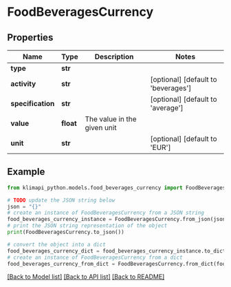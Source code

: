 # FoodBeveragesCurrency


## Properties

Name | Type | Description | Notes
------------ | ------------- | ------------- | -------------
**type** | **str** |  | 
**activity** | **str** |  | [optional] [default to 'beverages']
**specification** | **str** |  | [optional] [default to 'average']
**value** | **float** | The value in the given unit | 
**unit** | **str** |  | [optional] [default to 'EUR']

## Example

```python
from klimapi_python.models.food_beverages_currency import FoodBeveragesCurrency

# TODO update the JSON string below
json = "{}"
# create an instance of FoodBeveragesCurrency from a JSON string
food_beverages_currency_instance = FoodBeveragesCurrency.from_json(json)
# print the JSON string representation of the object
print(FoodBeveragesCurrency.to_json())

# convert the object into a dict
food_beverages_currency_dict = food_beverages_currency_instance.to_dict()
# create an instance of FoodBeveragesCurrency from a dict
food_beverages_currency_from_dict = FoodBeveragesCurrency.from_dict(food_beverages_currency_dict)
```
[[Back to Model list]](../README.md#documentation-for-models) [[Back to API list]](../README.md#documentation-for-api-endpoints) [[Back to README]](../README.md)



